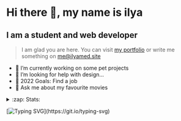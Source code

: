# Hi there 👋, my name is ilya
## I am a student and web developer
<!-- ![I am a student and web developer](https://i.pinimg.com/originals/b9/ba/44/b9ba446cca2bb06ff1a8d49fd46581ed.jpg) -->

>I am glad you are here. You can visit [my portfolio](https://ilyamed.site/) or write me something on me@ilyamed.site 

- 🔭 I’m currently working on some pet projects
- 🤔 I’m looking for help with design...
- 🥅 2022 Goals: Find a job
- 💬 Ask me about my favourite movies 

<details>
  <summary>:zap: Stats:</summary>
<p><!-- https://github.com/anmol098/waka-readme-stats -->
  
<!--START_SECTION:waka-->
![Profile Views](http://img.shields.io/badge/Profile%20Views-48-blue)

**🐱 My GitHub Data** 

> 🏆 40 Contributions in the Year 2022
 > 
> 📦 50.8 kB Used in GitHub's Storage 
 > 
> 💼 Opted to Hire
 > 
> 📜 11 Public Repositories 
 > 
> 🔑 2 Private Repositories  
 > 
**I'm a Night 🦉** 

```text
🌞 Morning    32 commits     ████░░░░░░░░░░░░░░░░░░░░░   16.49% 
🌆 Daytime    46 commits     ██████░░░░░░░░░░░░░░░░░░░   23.71% 
🌃 Evening    87 commits     ███████████░░░░░░░░░░░░░░   44.85% 
🌙 Night      29 commits     ███░░░░░░░░░░░░░░░░░░░░░░   14.95%

```


📊 **This Week I Spent My Time On** 

```text
⌚︎ Time Zone: Europe/Moscow

💬 Programming Languages: 
JavaScript               7 hrs 23 mins       ███████████░░░░░░░░░░░░░░   45.0% 
SCSS                     7 hrs 18 mins       ███████████░░░░░░░░░░░░░░   44.53% 
CSS                      50 mins             █░░░░░░░░░░░░░░░░░░░░░░░░   5.17% 
HTML                     29 mins             ░░░░░░░░░░░░░░░░░░░░░░░░░   3.02% 
JSON                     20 mins             ░░░░░░░░░░░░░░░░░░░░░░░░░   2.1%

🔥 Editors: 
VS Code                  16 hrs 25 mins      █████████████████████████   100.0%

🐱‍💻 Projects: 
cinema-react             13 hrs 59 mins      █████████████████████░░░░   85.26% 
Unknown Project          1 hr 16 mins        ██░░░░░░░░░░░░░░░░░░░░░░░   7.72% 
my_portfolio             1 hr 9 mins         █░░░░░░░░░░░░░░░░░░░░░░░░   7.02%

💻 Operating System: 
Windows                  16 hrs 25 mins      █████████████████████████   100.0%

```

**I Mostly Code in JavaScript** 

```text
JavaScript               7 repos             ██████████████░░░░░░░░░░░   58.33% 
HTML                     4 repos             ████████░░░░░░░░░░░░░░░░░   33.33% 
C++                      1 repo              ██░░░░░░░░░░░░░░░░░░░░░░░   8.33%

```



 Last Updated on 08/02/2022 15:45:16 UTC
<!--END_SECTION:waka-->
  
![GitHub stats](https://github-readme-stats.vercel.app/api?username=Terro216&show_icons=true&theme=darcula)  
</p>
</details>

[![Typing SVG](https://readme-typing-svg.herokuapp.com?color=%23204829&duration=7000&lines=Wake+up%2C+Neo...)](https://git.io/typing-svg)
